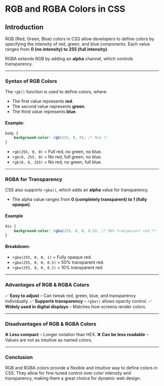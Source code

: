 # **RGB and RGBA Colors in CSS**

## **Introduction**

RGB (Red, Green, Blue) colors in CSS allow developers to define colors by specifying the intensity of red, green, and blue components. Each value ranges from **0 (no intensity) to 255 (full intensity)**.

RGBA extends RGB by adding an **alpha** channel, which controls transparency.

---

### **Syntax of RGB Colors**

The `rgb()` function is used to define colors, where:

- The first value represents **red**.
- The second value represents **green**.
- The third value represents **blue**.

#### **Example:**

```css
body {
    background-color: rgb(255, 0, 0); /* Red */
}
```

- `rgb(255, 0, 0)` = Full red, no green, no blue.
- `rgb(0, 255, 0)` = No red, full green, no blue.
- `rgb(0, 0, 255)` = No red, no green, full blue.

---

### **RGBA for Transparency**

CSS also supports `rgba()`, which adds an **alpha** value for transparency.

- The alpha value ranges from **0 (completely transparent) to 1 (fully opaque)**.

#### **Example**

```css
div {
    background-color: rgba(255, 0, 0, 0.5); /* 50% transparent red */
}
```

#### **Breakdown:**

- `rgba(255, 0, 0, 1)` = Fully opaque red.
- `rgba(255, 0, 0, 0.5)` = 50% transparent red.
- `rgba(255, 0, 0, 0.1)` = 10% transparent red.

---

### **Advantages of RGB & RGBA Colors**

✅ **Easy to adjust** – Can tweak red, green, blue, and transparency individually.
✅ **Supports transparency** – `rgba()` allows opacity control.
✅ **Widely used in digital displays** – Matches how screens render colors.

---

### **Disadvantages of RGB & RGBA Colors**

❌ **Less compact** – Longer notation than HEX.
❌ **Can be less readable** – Values are not as intuitive as named colors.

---

### **Conclusion**

RGB and RGBA colors provide a flexible and intuitive way to define colors in CSS. They allow for fine-tuned control over color intensity and transparency, making them a great choice for dynamic web design.

